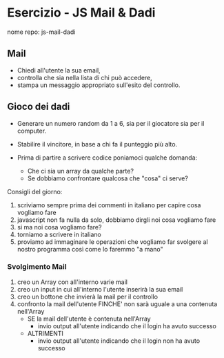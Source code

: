 # Esercizio - JS Mail & Dadi

nome repo: js-mail-dadi <br>

## Mail

- Chiedi all'utente la sua email,
- controlla che sia nella lista di chi può accedere,
- stampa un messaggio appropriato sull'esito del controllo.

## Gioco dei dadi

- Generare un numero random da 1 a 6, sia per il giocatore sia per il computer.
- Stabilire il vincitore, in base a chi fa il punteggio più alto.

- Prima di partire a scrivere codice poniamoci qualche domanda:
  - Che ci sia un array da qualche parte?
  - Se dobbiamo confrontare qualcosa che "cosa" ci serve?

Consigli del giorno:

1. scriviamo sempre prima dei commenti in italiano per capire cosa vogliamo fare
2. javascript non fa nulla da solo, dobbiamo dirgli noi cosa vogliamo fare
3. si ma noi cosa vogliamo fare?
4. torniamo a scrivere in italiano
5. proviamo ad immaginare le operazioni che vogliamo far svolgere al nostro programma così come lo faremmo "a mano"

### Svolgimento Mail

1. creo un Array con all'interno varie mail
2. creo un input in cui all'interno l'utente inserirà la sua email
3. creo un bottone che invierà la mail per il controllo
4. confronto la mail dell'utente FINCHE' non sarà uguale a una contenuta nell'Array
   - SE la mail dell'utente è contenuta nell'Array
     - invio output all'utente indicando che il login ha avuto successo
   - ALTRIMENTI
     - invio output all'utente indicando che il login non ha avuto successo
